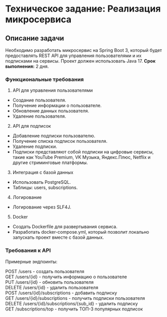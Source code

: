 # Техническое задание: Реализация микросервиса

## Описание задачи
Необходимо разработать микросервис на Spring Boot 3, который будет
предоставлять REST API для управления пользователями и их подписками на
сервисы.
Проект должен использовать Java 17.
**Срок выполнения:** 2 дня.
### Функциональные требования
1. API для управления пользователями
- Создание пользователя.
- Получение информации о пользователе.
- Обновление данных пользователя.
- Удаление пользователя.
2. API для подписок
- Добавление подписки пользователю.
- Получение списка подписок пользователя.
- Удаление подписки.
- Подписки представляют собой подписки на цифровые сервисы, такие как
YouTube Premium, VK Музыка, Яндекс.Плюс, Netflix и другие стриминговые
платформы.
3. Интеграция с базой данных
- Использовать PostgreSQL.
- Таблицы: users, subscriptions.
4. Логирование
- Логирование через SLF4J.
5. Docker
- Создать Dockerfile для развертывания сервиса.
- Разработать docker-compose.yml, который позволит локально запускать проект
вместе с базой данных.

### Требования к API

Примерные эндпоинты:

POST /users - создать пользователя  
GET /users/{id} - получить информацию о пользователе  
PUT /users/{id} - обновить пользователя  
DELETE /users/{id} - удалить пользователя  
POST /users/{id}/subscriptions - добавить подписку  
GET /users/{id}/subscriptions - получить подписки пользователя  
DELETE /users/{id}/subscriptions/{sub_id} - удалить подписку  
GET /subscriptions/top - получить ТОП-3 популярных подписок  

